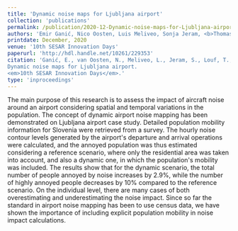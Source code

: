 ```yaml
---
title: 'Dynamic noise maps for Ljubljana airport'
collection: 'publications'
permalink: /publication/2020-12-Dynamic-noise-maps-for-Ljubljana-airport
authors: 'Emir Ganić, Nico Oosten, Luis Meliveo, Sonja Jeram, <b>Thomas Louf</b>, Jose J. Ramasco'
printdate: December, 2020
venue: '10th SESAR Innovation Days'
paperurl: 'http://hdl.handle.net/10261/229353'
citation: 'Ganić, E., van Oosten, N., Meliveo, L., Jeram, S., Louf, T.,  Ramasco, J.J. (2020).
Dynamic noise maps for Ljubljana airport.
<em>10th SESAR Innovation Days</em>.'
type: 'inproceedings'
---
```

The main purpose of this research is to assess the impact of aircraft noise around an airport considering spatial and temporal variations in the population. The concept of dynamic airport noise mapping has been demonstrated on Ljubljana airport case study. Detailed population mobility information for Slovenia were retrieved from a survey. The hourly noise contour levels generated by the airport's departure and arrival operations were calculated, and the annoyed population was thus estimated considering a reference scenario, where only the residential area was taken into account, and also a dynamic one, in which the population's mobility was included. The results show that for the dynamic scenario, the total number of people annoyed by noise increases by 2.9%, while the number of highly annoyed people decreases by 10% compared to the reference scenario. On the individual level, there are many cases of both overestimating and underestimating the noise impact. Since so far the standard in airport noise mapping has been to use census data, we have shown the importance of including explicit population mobility in noise impact calculations.